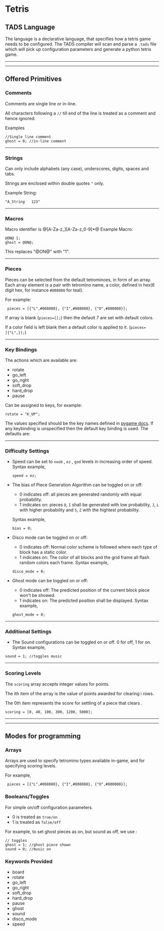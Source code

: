 # Tetris

## TADS Language
The language is a declarative language, that specifies how a tetris game needs to be configured. The TADS compiler will scan and parse a `.tads` file which will pick up configuration parameters and generate a python tetris game.

---
---

## Offered Primitives

### Comments

Comments are single line or in-line.

All characters following a `//` till end of the line is treated as a comment and hence ignored.

Examples
```
//Single line comment
ghost = 0; //in-line comment
```

---

### Strings
Can only include alphabets (any case), underscores, digits, spaces and tabs.

Strings are enclosed within double quotes `"` only.

Example String: 

```
"A_String 	123"
```

---

### Macros
Macro identifier is @[A-Za-z_][A-Za-z_0-9]*@
Example Macro:
```
@ON@ 1;
ghost = @ON@;
```
This replaces "@ON@" with "1".

---

### Pieces

Pieces can be selected from the default tetrominoes, in form of an array.
Each array element is a pair with tetromino name, a color, defined in hex(6 digit hex, for instance `#008080` for teal).

For example:

```
 pieces = [{"L",#008080}, {"I",#808080}, {"O",#800080}]; 
```

If array is blank (`pieces=[];`) then the default 7 are set with default colors.

If a color field is left blank then a default color is applied to it. (`pieces=[{"L",}];`)

---

### Key Bindings 

The actions which are available are:
- rotate
- go_left
- go_right
- soft_drop
- hard_drop
- pause

Can be assigned to keys, for example:
``` 
rotate = "K_UP"; 
```
The values specified should be the key names defined in [pygame docs](https://www.pygame.org/docs/).
If any keybinding is unspecified then the default key binding is used. The defaults are:

---

### Difficulty Settings

- Speed can be set to `noob` , `ez` , `god` levels in increasing order of speed.
	Syntax example,
	```
	speed = ez;
	``` 

- The bias of Piece Generation Algorithm can be toggled on or off:
    - 0 indicates off: all pieces are generated randomly with equal probability.
    - 1 indicates on:  pieces `O`, `I` shall be generated with low probability, `J`, `L` with higher probability and `S`, `Z` with the hightest probability.
	
	Syntax example,
	```
	bias = 0;
	``` 

- Disco mode can be toggled on or off:
    - 0 indicates off: Normal color scheme is followed where each type of block has a static color.
    - 1 indicates on:  The color of all blocks and the grid frame all flash random colors each frame.
	Syntax example,
	```
	disco_mode = 0;
	``` 

- Ghost mode can be toggled on or off:
    - 0 indicates off: The predicted position of the current block piece won't be showed.
    - 1 indicates on: The predicted position shall be displayed.
	Syntax example,
	```
	ghost_mode = 0;
	``` 

---

### Additional Settings

- The Sound configurations can be toggled on or off.
	0 for off, 1 for on. Syntax example,

```
sound = 1; //toggles music
```

---

### Scoring Levels

The `scoring` array accepts integer values for points.

The ith item of the array is the value of points awarded for clearing i rows.

The 0th item represents the score for settling of a piece that clears .

```
scoring = [0, 40, 100, 300, 1200, 5000];
``` 

---
---

## Modes for programming

### Arrays

Arrays are used to specify tetromino types available in-game, and for specifying scoring levels.

For example, 
```
 pieces = [{"L",#008080}, {"I",#808080}, {"O",#800080}]; 
```

### Booleans/Toggles

For simple on/off configuration parameters. 

- 0 is treated as `true/on`
- 1 is treated as `false/off`

For example, to set ghost pieces as on, but sound as off, we use :

```
// toggles
ghost = 1; //ghost piece shown 
sound = 0; //music on
```

### Keywords Provided
- board
- rotate
- go_left
- go_right
- soft_drop
- hard_drop
- pause
- ghost 
- sound
- disco_mode
- speed